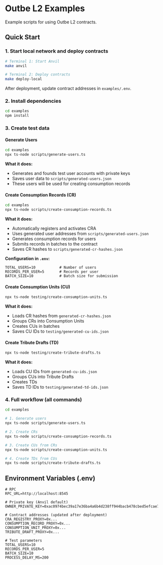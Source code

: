 # Outbe L2 Examples

Example scripts for using Outbe L2 contracts.

## Quick Start

### 1. Start local network and deploy contracts

```bash
# Terminal 1: Start Anvil
make anvil

# Terminal 2: Deploy contracts
make deploy-local
```

After deployment, update contract addresses in `examples/.env`.

### 2. Install dependencies

```bash
cd examples
npm install
```

### 3. Create test data

#### Generate Users

```bash
cd examples
npx ts-node scripts/generate-users.ts
```

**What it does:**
- Generates and founds test user accounts with private keys
- Saves user data to `scripts/generated-users.json`
- These users will be used for creating consumption records

#### Create Consumption Records (CR)

```bash
cd examples
npx ts-node scripts/create-consumption-records.ts
```

**What it does:**
- Automatically registers and activates CRA
- Uses generated user addresses from `scripts/generated-users.json`
- Generates consumption records for users
- Submits records in batches to the contract
- Saves CR hashes to `scripts/generated-cr-hashes.json`

**Configuration in `.env`:**
```env
TOTAL_USERS=10           # Number of users
RECORDS_PER_USER=5       # Records per user
BATCH_SIZE=10            # Batch size for submission
```

#### Create Consumption Units (CU)

```bash
npx ts-node testing/create-consumption-units.ts
```

**What it does:**
- Loads CR hashes from `generated-cr-hashes.json`
- Groups CRs into Consumption Units
- Creates CUs in batches
- Saves CU IDs to `testing/generated-cu-ids.json`


#### Create Tribute Drafts (TD)

```bash
npx ts-node testing/create-tribute-drafts.ts
```

**What it does:**
- Loads CU IDs from `generated-cu-ids.json`
- Groups CUs into Tribute Drafts
- Creates TDs 
- Saves TD IDs to `testing/generated-td-ids.json`

### 4. Full workflow (all commands)

```bash
cd examples

# 1. Generate users
npx ts-node scripts/generate-users.ts

# 2. Create CRs
npx ts-node scripts/create-consumption-records.ts

# 3. Create CUs from CRs
npx ts-node scripts/create-consumption-units.ts

# 4. Create TDs from CUs
npx ts-node scripts/create-tribute-drafts.ts
```


## Environment Variables (.env)

```env
# RPC
RPC_URL=http://localhost:8545

# Private key (Anvil default)
OWNER_PRIVATE_KEY=0xac0974bec39a17e36ba4a6b4d238ff944bacb478cbed5efcae784d7bf4f2ff80

# Contract addresses (updated after deployment)
CRA_REGISTRY_PROXY=0x...
CONSUMPTION_RECORD_PROXY=0x...
CONSUMPTION_UNIT_PROXY=0x...
TRIBUTE_DRAFT_PROXY=0x...

# Test parameters
TOTAL_USERS=10
RECORDS_PER_USER=5
BATCH_SIZE=10
PROCESS_DELAY_MS=200

```
